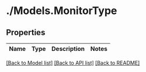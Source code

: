 # ./Models.MonitorType
## Properties

Name | Type | Description | Notes
------------ | ------------- | ------------- | -------------

[[Back to Model list]][1] [[Back to API list]][2] [[Back to README]][3]

[1]: ../README.md#documentation-for-models
[2]: ../README.md#documentation-for-api-endpoints
[3]: ../README.md
